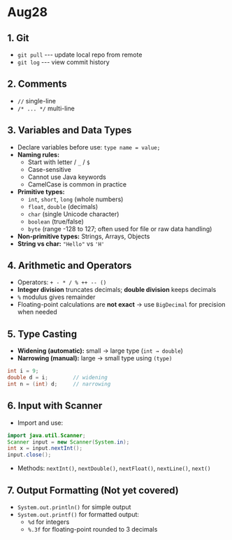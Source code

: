 # Aug28

## 1. Git

- `git pull` --- update local repo from remote  
- `git log` --- view commit history

## 2. Comments

- `//` single-line  
- `/* ... */` multi-line

## 3. Variables and Data Types

- Declare variables before use: `type name = value;`  
- **Naming rules:**
  - Start with letter / `_` / `$`  
  - Case-sensitive  
  - Cannot use Java keywords  
  - CamelCase is common in practice  
- **Primitive types:**
  - `int`, `short`, `long` (whole numbers)  
  - `float`, `double` (decimals)  
  - `char` (single Unicode character)  
  - `boolean` (true/false)  
  - `byte` (range -128 to 127; often used for file or raw data handling)
- **Non-primitive types:** Strings, Arrays, Objects  
- **String vs char:** `"Hello"` vs `'H'`  

## 4. Arithmetic and Operators

- Operators: `+ - * / % ++ -- ()`  
- **Integer division** truncates decimals; **double division** keeps decimals  
- `%` modulus gives remainder  
- Floating-point calculations are **not exact** → use `BigDecimal` for precision when needed  

## 5. Type Casting

- **Widening (automatic):** small → large type (`int → double`)  
- **Narrowing (manual):** large → small type using `(type)`

```java
int i = 9;
double d = i;        // widening
int n = (int) d;     // narrowing
```

## 6. Input with Scanner

-   Import and use:

``` java
import java.util.Scanner;
Scanner input = new Scanner(System.in);
int x = input.nextInt();
input.close();
```

-   Methods: `nextInt()`, `nextDouble()`, `nextFloat()`, `nextLine()`,
    `next()`

## 7. Output Formatting (Not yet covered)

-   `System.out.println()` for simple output
-   `System.out.printf()` for formatted output:
    -   `%d` for integers
    -   `%.3f` for floating-point rounded to 3 decimals
